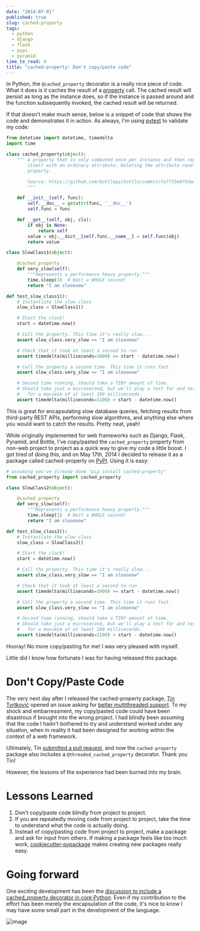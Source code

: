 ```yaml
---
date: "2014-07-01"
published: true
slug: cached-property
tags:
  - python
  - django
  - flask
  - pypi
  - pyramid
time_to_read: 4
title: "cached-property: Don't copy/paste code"
---
```


In Python, the `@cached_property` decorator is a really nice piece of
code. What it does is it caches the result of a
[property](https://docs.python.org/2/library/functions.html#property)
call. The cached result will persist as long as the instance does, so if
the instance is passed around and the function subsequently invoked, the
cached result will be returned.

If that doesn't make much sense, below is a snippet of code that shows
the code and demonstrates it in action. As always, I'm using
[pytest](/pytest-no-boilerplate-testing.html) to
validate my code:

```python
from datetime import datetime, timedelta
import time

class cached_property(object):
    """ A property that is only computed once per instance and then replaces
        itself with an ordinary attribute. Deleting the attribute resets the
        property.

        Source: https://github.com/bottlepy/bottle/commit/fa7733e075da0d790d809aa3d2f53071897e6f76
        """

    def __init__(self, func):
        self.__doc__ = getattr(func, '__doc__')
        self.func = func

    def __get__(self, obj, cls):
        if obj is None:
            return self
        value = obj.__dict__[self.func.__name__] = self.func(obj)
        return value

class SlowClass1(object):

    @cached_property
    def very_slow(self):
        """Represents a performance heavy property."""
        time.sleep(1)  # Wait a WHOLE second!
        return "I am slooooow"

def test_slow_class1():
    # Instantiate the slow class
    slow_class = SlowClass1()

    # Start the clock!
    start = datetime.now()

    # Call the property. This time it's really slow...
    assert slow_class.very_slow == "I am slooooow"

    # Check that it took at least a second to run
    assert timedelta(milliseconds=1000) >= start - datetime.now()

    # Call the property a second time. This time it runs fast.
    assert slow_class.very_slow == "I am slooooow"

    # Second time running, should take a TINY amount of time.
    # Should take just a microsecond, but we'll play a test for and test
    #   for a maximim of at least 100 milliseconds.
    assert timedelta(milliseconds=1100) > start - datetime.now()
```

This is great for encapsulating slow database queries, fetching results
from third-party REST APIs, performing slow algorithms, and anything
else where you would want to catch the results. Pretty neat, yeah!

While originally implemented for web frameworks such as Django, Flask,
Pyramid, and Bottle, I've copy/pasted the `cached_property` property
from non-web project to project as a quick way to give my code a little
boost. I got tired of doing this, and on May 17th, 2014 I decided to
release it as a package called cached-property on
[PyPI](https://pypi.python.org/pypi/cached-property). Using it is easy:

```python
# assuming you've already done "pip install cached-property"
from cached_property import cached_property

class SlowClass2(object):

    @cached_property
    def very_slow(self):
        """Represents a performance heavy property."""
        time.sleep(1)  # Wait a WHOLE second!
        return "I am slooooow"

def test_slow_class2():
    # Instantiate the slow class
    slow_class = SlowClass2()

    # Start the clock!
    start = datetime.now()

    # Call the property. This time it's really slow...
    assert slow_class.very_slow == "I am slooooow"

    # Check that it took at least a second to run
    assert timedelta(milliseconds=1000) >= start - datetime.now()

    # Call the property a second time. This time it runs fast.
    assert slow_class.very_slow == "I am slooooow"

    # Second time running, should take a TINY amount of time.
    # Should take just a microsecond, but we'll play a test for and test
    #   for a maximim of at least 100 milliseconds.
    assert timedelta(milliseconds=1100) > start - datetime.now()
```

Hooray! No more copy/pasting for me! I was very pleased with myself.

Little did I know how fortunate I was for having released this package.

# Don't Copy/Paste Code

The very next day after I released the cached-property package, [Tin
Tvrtković](https://github.com/Tinche) opened an issue asking for [better
multithreaded
support](https://github.com/pydanny/cached-property/issues/6). To my
shock and embarressment, my copy/pasted code could have been disastrous
if brought into the wrong project. I had blindly been assuming that the
code I hadn't bothered to try and understand worked under any
situation, when in reality it had been designed for working within the
context of a web framework.

Ultimately, Tin [submitted a pull
request](https://github.com/pydanny/cached-property/pull/9), and now the
`cached-property` package also includes a `@threaded_cached_property`
decorator. Thank you Tin!

However, the lessons of the experience had been burned into my brain.

# Lessons Learned

1.  Don't copy/paste code blindly from project to project.
2.  If you are repeatedly moving code from project to project, take the
    time to understand what the code is actually doing.
3.  Instead of copy/pasting code from project to project, make a package
    and ask for input from others. If making a package feels like too
    much work,
    [cookiecutter-pypackage](https://github.com/audreyr/cookiecutter-pypackage)
    makes creating new packages really easy.

# Going forward

One exciting development has been the [discussion to include a
cached_property decorator in core
Python](https://github.com/pydanny/cached-property/issues/2). Even if my
contribution to the effort has been merely the encapsulation of the
code, it's nice to know I may have some small part in the development
of the language.

![image](https://f004.backblazeb2.com/file/daniel-feldroy-com/public/images/directions_med.png)
